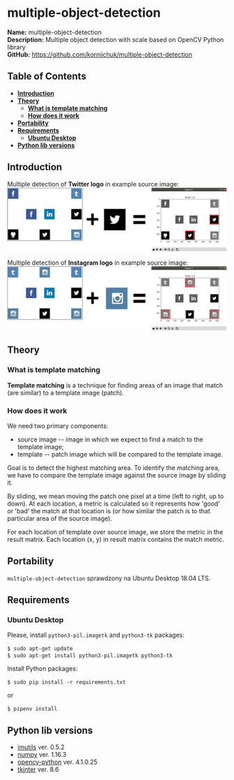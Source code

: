 # multiple-object-detection
**Name:** multiple-object-detection  
**Description:** Multiple object detection with scale based on OpenCV Python library  
**GitHub:** https://github.com/korniichuk/multiple-object-detection

## Table of Contents
* **[Introduction](#introduction)**
* **[Theory](#theory)**
  * **[What is template matching](#what-is-template-matching)**
  * **[How does it work](#how-does-it-work)**
* **[Portability](#portability)**
* **[Requirements](#requirements)**
  * **[Ubuntu Desktop](#ubuntu-desktop)**
* **[Python lib versions](#python-lib-versions)**

## Introduction
Multiple detection of **Twitter logo** in example source image:
![match_twitter.jpg](img/match_twitter.jpg)

Multiple detection of **Instagram logo** in example source image:
![match_instagram.jpg](img/match_instagram.jpg)

## Theory
### What is template matching
**Template matching** is a technique for finding areas of an image that match (are similar) to a template image (patch).

### How does it work
We need two primary components:
* source image -- image in which we expect to find a match to the template image;
* template -- patch image which will be compared to the template image.

Goal is to detect the highest matching area. To identify the matching area, we have to compare the template image against the source image by sliding it.

By sliding, we mean moving the patch one pixel at a time (left to right, up to down). At each location, a metric is calculated so it represents how 'good' or 'bad' the match at that location is (or how similar the patch is to that particular area of the source image).

For each location of template over source image, we store the metric in the result matrix. Each location (x, y) in result matrix contains the match metric.

## Portability
`multiple-object-detection` sprawdzony na Ubuntu Desktop 18.04 LTS.

## Requirements
### Ubuntu Desktop
Please, install `python3-pil.imagetk` and `python3-tk` packages:
```
$ sudo apt-get update
$ sudo apt-get install python3-pil.imagetk python3-tk
```

Install Python packages:
```
$ sudo pip install -r requirements.txt
```

or
```
$ pipenv install
```

## Python lib versions
* [imutils](https://pypi.org/project/imutils/) ver. 0.5.2
* [numpy](https://pypi.org/project/numpy/) ver. 1.16.3
* [opencv-python](https://pypi.org/project/opencv-python/) ver. 4.1.0.25
* [tkinter](https://tkdocs.com/) ver. 8.6
